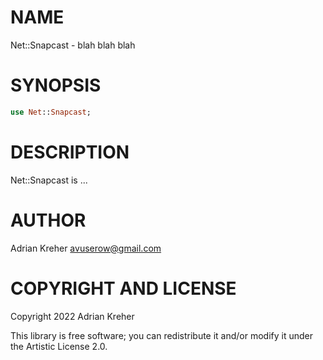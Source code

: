 NAME
====

Net::Snapcast - blah blah blah

SYNOPSIS
========

```raku
use Net::Snapcast;
```

DESCRIPTION
===========

Net::Snapcast is ...

AUTHOR
======

Adrian Kreher <avuserow@gmail.com>

COPYRIGHT AND LICENSE
=====================

Copyright 2022 Adrian Kreher

This library is free software; you can redistribute it and/or modify it under the Artistic License 2.0.

